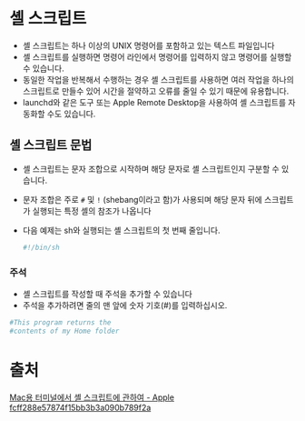 # 셸 스크립트

- 셸 스크립트는 하나 이상의 UNIX 명령어를 포함하고 있는 텍스트 파일입니다
- 셸 스크립트를 실행하면 명령어 라인에서 명령어를 입력하지 않고 명령어를 실행할 수 있습니다.
- 동일한 작업을 반복해서 수행하는 경우 셸 스크립트를 사용하면 여러 작업을 하나의 스크립트로 만들수 있어 시간을 절약하고 오류를 줄일 수 있기 때문에 유용합니다.
- launchd와 같은 도구 또는 Apple Remote Desktop을 사용하여 셸 스크립트를 자동화할 수도 있습니다.

## 셸 스크립트 문법

- 셸 스크립트는 문자 조합으로 시작하며 해당 문자로 셸 스크립트인지 구분할 수 있습니다.
- 문자 조합은 주로 `#` 및 `!` (shebang이라고 함)가 사용되며 해당 문자 뒤에 스크립트가 실행되는 특정 셸의 참조가 나옵니다

- 다음 예제는 sh와 실행되는 셸 스크립트의 첫 번째 줄입니다.
  ```bash
  #!/bin/sh
  ```

### 주석

- 셸 스크립트를 작성할 때 주석을 추가할 수 있습니다
- 주석을 추가하려면 줄의 맨 앞에 숫자 기호(#)를 입력하십시오.

```bash
#This program returns the
#contents of my Home folder
```

# 출처

[Mac용 터미널에서 셸 스크립트에 관하여 - Apple fcff288e57874f15bb3b3a090b789f2a](https://support.apple.com/ko-kr/guide/terminal/apd53500956-7c5b-496b-a362-2845f2aab4bc/mac)

